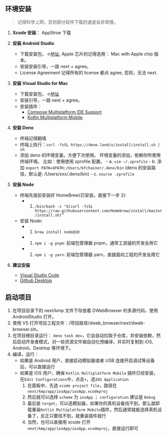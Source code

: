 ## 环境安装

> 记得科学上网，否则部分软件下载的速度会非常慢。

1.  **Xcode 安装**：
    AppStroe 下载

2.  **安装 Android Studio**

    - 下载安装包，->[地址](https://developer.android.com/studio/preview),
      Apple 芯片的记得选用： Mac with Apple chip 版本。
    - 安装安装引导，一路 next + agree。
    - License Agreement 记得所有的 license 都点 agree, 否则，无法 next.

3.  **安装 Visual Studio for Mac**

    - 下载安装包，->[地址](https://visualstudio.microsoft.com/zh-hans/thank-you-downloading-visual-studio-mac/?sku=communitymac&rel=17)
    - 安装引导，一路 next + agree。
    - 安装插件：
      - [Compose Multiplatform IDE Support](https://plugins.jetbrains.com/plugin/16541-compose-multiplatform-ide-support)
      - [Kotlin Multiplatform Mobile](https://plugins.jetbrains.com/plugin/index?xmlId=com.jetbrains.kmm)

4.  **安装 Deno**

    - 终端记得翻墙
    - 终端上执行：`curl -fsSL https://deno.land/x/install/install.sh | sh`
    - 添加 deno 的环境变量。方便下次使用。 环境变量的添加，依赖你所使用终端环境。 比如：使用使用 zprofile 配置。 - a. `vim ~/.zprofile` - b. 添加 `export PATH=$PATH:/Users/bfchainer/.deno/bin` (deno 的安装路径，默认是: /Users/xxx/.deno/bin) - c. `source .zprofile`

5.  **安装 Node**

    - 终端先提前安装好 HomeBrew(已安装，直接下一步 2):
      - 1. `/bin/bash -c "$(curl -fsSL https://raw.githubusercontent.com/Homebrew/install/master/install.sh)”`
    - 安装 Node:
      - 1. `brew install node@18`
      - 1. `npm i -g pnpm`: 前端包管理器 pnpm，通常工具链的开发会用它
      - 1. `npm i -g yarn`: 前端包管理器 yarn，直接面向工程的开发会用它

6.  **建议安装**
    - [Visual Studio Code](https://code.visualstudio.com/download)
    - [Github Desktop](https://desktop.github.com/)

## 启动项目

1. 在项目目录下的 next/kmp 文件下存放着 DWebBrowser 的多源代码，使用 AndroidStudio 打开。
1. 使用 VS 打开项目工程文件：/项目路径/dweb_browser/next/dweb-browser.sln。
1. 在项目根目录运行： `deno task dev`，它会自动拉取子仓库，并安装依赖，然后启动开发者模式，对一些资源文件做自动化预编译，并实时复制到 iOS, Android，Desktop 等环境下。
1. 编译，运行：
   - 如果是 Android 用户，直接启动模拟器或者 USB 连接开启调试等设备后，可以直接运行
   - 如果是 IOS 用户，确保 `Kotlin Multiplatform Mobile` 插件已经安装，在`Edit Configurations`中，点击`+`，选`IOS Application`
     1. 在面板中，先选 `xcode project file`，路径在 `next/kmp/app/iosApp/iosApp.xcodeproj`
     1. 然后就可以选择 `scheme` 为 `iosApp` ； `configuration` 建议是 `Debug`
     1. 最后是 `target`，可以选模拟器，如果你的真机设备找不到，那么就卸载重装`Kotlin Multiplatform Mobile`插件，然后通常就能选择真机设备了，反正只要找不到，就重装插件就行
     1. 当然，也可以直接用 xcode 打开`next/kmp/app/iosApp/iosApp.xcodeproj`，直接运行即可
